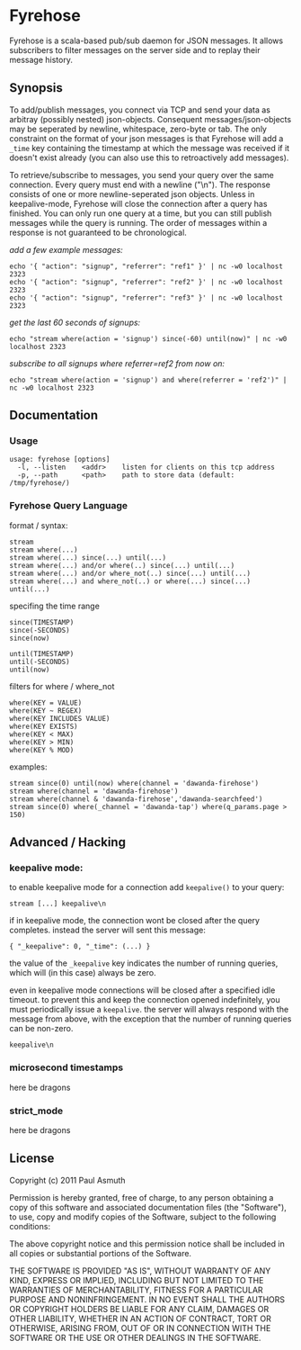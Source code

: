 Fyrehose
========

Fyrehose is a scala-based pub/sub daemon for JSON messages. It allows subscribers to filter
messages on the server side and to replay their message history.


Synopsis
--------

To add/publish messages, you connect via TCP and send your data as arbitray (possibly nested) 
json-objects. Consequent messages/json-objects may be seperated by newline, whitespace, zero-byte
or tab. The only constraint on the format of your json messages is that Fyrehose will add a `_time`
key containing the timestamp at which the message was received if it doesn't exist already (you can
also use this to retroactively add messages).

To retrieve/subscribe to messages, you send your query over the same connection. Every query must end
with a newline ("\n"). The response consists of one or more newline-seperated json objects.
Unless in keepalive-mode, Fyrehose will close the connection after a query has finished. You can
only run one query at a time, but you can still publish messages while the query is running. The order 
of messages within a response is not guaranteed to be chronological. 


_add a few example messages:_

    echo '{ "action": "signup", "referrer": "ref1" }' | nc -w0 localhost 2323
    echo '{ "action": "signup", "referrer": "ref2" }' | nc -w0 localhost 2323
    echo '{ "action": "signup", "referrer": "ref3" }' | nc -w0 localhost 2323


_get the last 60 seconds of signups:_
 
    echo "stream where(action = 'signup') since(-60) until(now)" | nc -w0 localhost 2323


_subscribe to all signups where referrer=ref2 from now on:_
 
    echo "stream where(action = 'signup') and where(referrer = 'ref2')" | nc -w0 localhost 2323



Documentation
-------------

### Usage

    usage: fyrehose [options]
      -l, --listen    <addr>    listen for clients on this tcp address
      -p, --path      <path>    path to store data (default: /tmp/fyrehose/)


### Fyrehose Query Language

format / syntax:

    stream
    stream where(...)
    stream where(...) since(...) until(...)
    stream where(...) and/or where(..) since(...) until(...)
    stream where(...) and/or where_not(..) since(...) until(...)
    stream where(...) and where_not(..) or where(...) since(...) until(...)


specifing the time range

    since(TIMESTAMP)
    since(-SECONDS)
    since(now)

    until(TIMESTAMP)
    until(-SECONDS)
    until(now)


filters for where / where_not

    where(KEY = VALUE)
    where(KEY ~ REGEX)
    where(KEY INCLUDES VALUE)
    where(KEY EXISTS)
    where(KEY < MAX)
    where(KEY > MIN)
    where(KEY % MOD)


examples:

    stream since(0) until(now) where(channel = 'dawanda-firehose')
    stream where(channel = 'dawanda-firehose')
    stream where(channel & 'dawanda-firehose','dawanda-searchfeed')
    stream since(0) where(_channel = 'dawanda-tap') where(q_params.page > 150)




Advanced / Hacking
------------------

### keepalive mode:

to enable keepalive mode for a connection add `keepalive()` to your query:

    stream [...] keepalive\n


if in keepalive mode, the connection wont be closed after the query
completes. instead the server will sent this message:

    { "_keepalive": 0, "_time": (...) }


the value of the `_keepalive` key indicates the number of running queries,
which will (in this case) always be zero.


even in keepalive mode connections will be closed after a specified idle
timeout. to prevent this and keep the connection opened indefinitely, you
must periodically issue a  `keepalive`. the server will always respond
with the message from above, with the exception that the number of running
queries can be non-zero.

    keepalive\n


### microsecond timestamps

  here be dragons


### strict_mode

  here be dragons


License
-------

Copyright (c) 2011 Paul Asmuth

Permission is hereby granted, free of charge, to any person obtaining
a copy of this software and associated documentation files (the
"Software"), to use, copy and modify copies of the Software, subject 
to the following conditions:

The above copyright notice and this permission notice shall be
included in all copies or substantial portions of the Software.

THE SOFTWARE IS PROVIDED "AS IS", WITHOUT WARRANTY OF ANY KIND,
EXPRESS OR IMPLIED, INCLUDING BUT NOT LIMITED TO THE WARRANTIES OF
MERCHANTABILITY, FITNESS FOR A PARTICULAR PURPOSE AND
NONINFRINGEMENT. IN NO EVENT SHALL THE AUTHORS OR COPYRIGHT HOLDERS BE
LIABLE FOR ANY CLAIM, DAMAGES OR OTHER LIABILITY, WHETHER IN AN ACTION
OF CONTRACT, TORT OR OTHERWISE, ARISING FROM, OUT OF OR IN CONNECTION
WITH THE SOFTWARE OR THE USE OR OTHER DEALINGS IN THE SOFTWARE.
